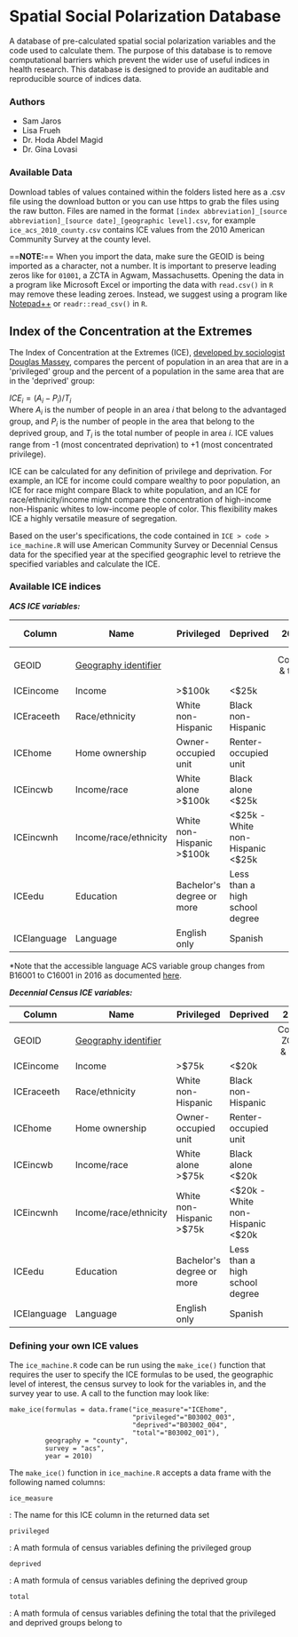 # Spatial Social Polarization Database

A database of pre-calculated spatial social polarization variables and the code used to calculate them. The purpose of this database is to remove computational barriers which prevent the wider use of useful indices in health research. This database is designed to provide an auditable and reproducible source of indices data.

### Authors

-   Sam Jaros
-   Lisa Frueh
-   Dr. Hoda Abdel Magid
-   Dr. Gina Lovasi

### Available Data

Download tables of values contained within the folders listed here as a .csv file using the download button or you can use https to grab the files using the raw button. Files are named in the format `[index abbreviation]_[source abbreviation]_[source date]_[geographic level].csv`, for example `ice_acs_2010_county.csv` contains ICE values from the 2010 American Community Survey at the county level.

==**NOTE:**== When you import the data, make sure the GEOID is being imported as a character, not a number. It is important to preserve leading zeros like for `01001`, a ZCTA in Agwam, Massachusetts. Opening the data in a program like Microsoft Excel or importing the data with `read.csv()` in `R` may remove these leading zeroes. Instead, we suggest using a program like [Notepad++](https://notepad-plus-plus.org/) or `readr::read_csv()` in `R`.

## Index of the Concentration at the Extremes

The Index of Concentration at the Extremes (ICE), [developed by sociologist Douglas Massey](https://www.researchgate.net/publication/312987867_The_Prodigal_Paradigm_Returns_Ecology_Comes_Back_to_Sociology), compares the percent of population in an area that are in a 'privileged' group and the percent of a population in the same area that are in the 'deprived' group:

$`ICE_i = (A_i - P_i)/T_i`$\
Where $`A_i`$ is the number of people in an area $`i`$ that belong to the advantaged group, and $`P_i`$ is the number of people in the area that belong to the deprived group, and $`T_i`$ is the total number of people in area $`i`$. ICE values range from -1 (most concentrated deprivation) to +1 (most concentrated privilege).

ICE can be calculated for any definition of privilege and deprivation. For example, an ICE for income could compare wealthy to poor population, an ICE for race might compare Black to white population, and an ICE for race/ethnicity/income might compare the concentration of high-income non-Hispanic whites to low-income people of color. This flexibility makes ICE a highly versatile measure of segregation.

Based on the user's specifications, the code contained in `ICE > code > ice_machine.R` will use American Community Survey or Decennial Census data for the specified year at the specified geographic level to retrieve the specified variables and calculate the ICE.

### Available ICE indices

***ACS ICE variables:***

| Column      | Name                                                                                            | Privileged                  | Deprived                             |        2010        |         2011          |       2012-2020       |
|-----------|-----------|-----------|-----------|:---------:|:---------:|:---------:|
| GEOID       | [Geography identifier](www.census.gov/programs-surveys/geography/guidance/geo-identifiers.html) |                             |                                      |   County & tract   | County, ZCTA, & tract | County, ZCTA, & tract |
| ICEincome   | Income                                                                                          | \>\$100k                    | \<\$25k                              | :white_check_mark: |  :white_check_mark:   |  :white_check_mark:   |
| ICEraceeth  | Race/ethnicity                                                                                  | White non-Hispanic          | Black non-Hispanic                   | :white_check_mark: |  :white_check_mark:   |  :white_check_mark:   |
| ICEhome     | Home ownership                                                                                  | Owner-occupied unit         | Renter-occupied unit                 | :white_check_mark: |  :white_check_mark:   |  :white_check_mark:   |
| ICEincwb    | Income/race                                                                                     | White alone \>\$100k        | Black alone \<\$25k                  | :white_check_mark: |  :white_check_mark:   |  :white_check_mark:   |
| ICEincwnh   | Income/race/ethnicity                                                                           | White non-Hispanic \>\$100k | \<\$25k - White non-Hispanic \<\$25k | :white_check_mark: |  :white_check_mark:   |  :white_check_mark:   |
| ICEedu      | Education                                                                                       | Bachelor's degree or more   | Less than a high school degree       |        :x:         |          :x:          |  :white_check_mark:   |
| ICElanguage | Language                                                                                        | English only                | Spanish                              | :white_check_mark: |  :white_check_mark:   | :white_check_mark:\*  |

\*Note that the accessible language ACS variable group changes from B16001 to C16001 in 2016 as documented [here](https://www.census.gov/content/dam/Census/programs-surveys/acs/tech-doc/user-notes/2016_Language_User_Note.pdf).

***Decennial Census ICE variables:***

| Column      | Name                                                                                            | Privileged                 | Deprived                             |         2000          |
|--------------|--------------|--------------|-------------------|:------------:|
| GEOID       | [Geography identifier](www.census.gov/programs-surveys/geography/guidance/geo-identifiers.html) |                            |                                      | County, ZCTA, & tract |
| ICEincome   | Income                                                                                          | \>\$75k                    | \<\$20k                              |  :white_check_mark:   |
| ICEraceeth  | Race/ethnicity                                                                                  | White non-Hispanic         | Black non-Hispanic                   |  :white_check_mark:   |
| ICEhome     | Home ownership                                                                                  | Owner-occupied unit        | Renter-occupied unit                 |  :white_check_mark:   |
| ICEincwb    | Income/race                                                                                     | White alone \>\$75k        | Black alone \<\$20k                  |  :white_check_mark:   |
| ICEincwnh   | Income/race/ethnicity                                                                           | White non-Hispanic \>\$75k | \<\$20k - White non-Hispanic \<\$20k |  :white_check_mark:   |
| ICEedu      | Education                                                                                       | Bachelor's degree or more  | Less than a high school degree       |  :white_check_mark:   |
| ICElanguage | Language                                                                                        | English only               | Spanish                              |  :white_check_mark:   |

### Defining your own ICE values

The `ice_machine.R` code can be run using the `make_ice()` function that requires the user to specify the ICE formulas to be used, the geographic level of interest, the census survey to look for the variables in, and the survey year to use. A call to the function may look like:

```         
make_ice(formulas = data.frame("ice_measure"="ICEhome",
                               "privileged"="B03002_003",
                               "deprived"="B03002_004",
                               "total"="B03002_001"),
         geography = "county",
         survey = "acs",
         year = 2010)
```

The `make_ice()` function in `ice_machine.R` accepts a data frame with the following named columns:

`ice_measure`

:   The name for this ICE column in the returned data set

`privileged`

:   A math formula of census variables defining the privileged group

`deprived`

:   A math formula of census variables defining the deprived group

`total`

:   A math formula of census variables defining the total that the privileged and deprived groups belong to
